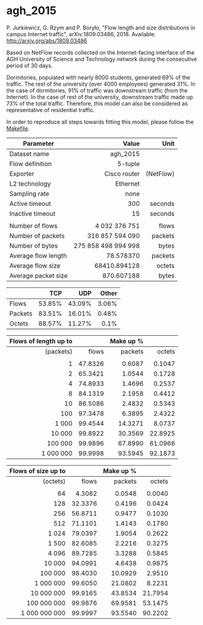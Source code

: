 # agh_2015

P. Jurkiewicz, G. Rzym and P. Boryło, "Flow length and size distributions in campus Internet traffic", arXiv:1809.03486, 2018. Available: http://arxiv.org/abs/1809.03486

Based on NetFlow records collected on the Internet-facing interface of the AGH University of Science and Technology network during the consecutive period of 30 days.

Dormitories, populated with nearly 8000 students, generated 69% of the traffic. The rest of the university (over 4000 employees) generated 31%. In the case of dormitories, 91% of traffic was downstream traffic (from the Internet).
In the case of rest of the university, downstream traffic made up 73% of the total traffic. Therefore, this model can also be considered as representative of residential traffic.

In order to reproduce all steps towards fitting this model, please follow the [Makefile](Makefile).

| Parameter | Value | Unit |
| - | -: | -: |
| Dataset name | agh_2015 | |
| Flow definition | 5-tuple | |
| Exporter | Cisco router | (NetFlow) |
| L2 technology | Ethernet | |
| Sampling rate | none | |
| Active timeout | 300 | seconds |
| Inactive timeout | 15 | seconds|
| | | |
| Number of flows | 4 032 376 751 | flows |
| Number of packets | 316 857 594 090 | packets |
| Number of bytes | 275 858 498 994 998 | bytes |
| Average flow length | 78.578370 | packets |
| Average flow size | 68410.894128 | octets |
| Average packet size | 870.607188 | bytes |

|    | TCP | UDP | Other |
| :- | -:  | -:  | -:    |
| Flows | 53.85% | 43.09% | 3.06% |
| Packets | 83.51% | 16.01% | 0.48% |
| Octets | 88.57% | 11.27% | 0.1% |

| Flows of length up to | | Make up % | |
| -: | -: | -: | -: |
| (packets) | flows | packets | octets |
| | | | |
| 1 | 47.8326 | 0.6087 | 0.1047 |
| 2 | 65.3421 | 1.0544 | 0.1728 |
| 4 | 74.8933 | 1.4696 | 0.2537 |
| 8 | 84.1319 | 2.1958 | 0.4412 |
| 10 | 86.5086 | 2.4832 | 0.5343 |
| 100 | 97.3478 | 6.3895 | 2.4322 |
| 1 000 | 99.4544 | 14.3271 | 8.0737 |
| 10 000 | 99.8922 | 30.3569 | 22.8925 |
| 100 000 | 99.9896 | 67.8990 | 61.0966 |
| 1 000 000 | 99.9998 | 93.5945 | 92.1873 |

| Flows of size up to | | Make up % | |
| -: | -: | -: | -: |
| (octets) | flows | packets | octets |
| | | | |
| 64 | 4.3082 | 0.0548 | 0.0040 |
| 128 | 32.3376 | 0.4196 | 0.0424 |
| 256 | 56.8711 | 0.9477 | 0.1030 |
| 512 | 71.1101 | 1.4143 | 0.1780 |
| 1 024 | 79.0397 | 1.9054 | 0.2622 |
| 1 500 | 82.6085 | 2.2216 | 0.3275 |
| 4 096 | 89.7285 | 3.3288 | 0.5845 |
| 10 000 | 94.0991 | 4.6438 | 0.9875 |
| 100 000 | 98.4030 | 10.0929 | 2.9510 |
| 1 000 000 | 99.6050 | 21.0802 | 8.2231 |
| 10 000 000 | 99.9165 | 43.8534 | 21.7954 |
| 100 000 000 | 99.9876 | 69.9581 | 53.1475 |
| 1 000 000 000 | 99.9997 | 93.5540 | 90.2202 |

